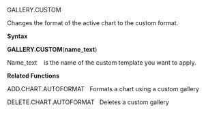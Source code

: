 GALLERY.CUSTOM

Changes the format of the active chart to the custom format.

**Syntax**

**GALLERY.CUSTOM**(**name\_text**)

Name\_text    is the name of the custom template you want to apply.

**Related Functions**

ADD.CHART.AUTOFORMAT   Formats a chart using a custom gallery

DELETE.CHART.AUTOFORMAT   Deletes a custom gallery


